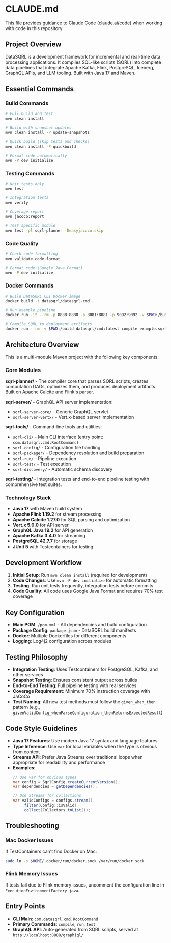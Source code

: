 # CLAUDE.md

This file provides guidance to Claude Code (claude.ai/code) when working with code in this repository.

## Project Overview

DataSQRL is a development framework for incremental and real-time data processing applications. It compiles SQL-like scripts (SQRL) into complete data pipelines that integrate Apache Kafka, Flink, PostgreSQL, Iceberg, GraphQL APIs, and LLM tooling. Built with Java 17 and Maven.

## Essential Commands

### Build Commands
```bash
# Full build and test
mvn clean install

# Build with snapshot updates
mvn clean install -P update-snapshots

# Quick build (skip tests and checks)
mvn clean install -P quickbuild

# Format code automatically
mvn -P dev initialize
```

### Testing Commands
```bash
# Unit tests only
mvn test

# Integration tests
mvn verify

# Coverage report
mvn jacoco:report

# Test specific module
mvn test -pl sqrl-planner -Deasyjacoco.skip
```

### Code Quality
```bash
# Check code formatting
mvn validate-code-format

# Format code (Google Java Format)
mvn -P dev initialize
```

### Docker Commands
```bash
# Build DataSQRL CLI Docker image
docker build -t datasqrl/datasqrl-cmd .

# Run example pipeline
docker run -it --rm -p 8888:8888 -p 8081:8081 -p 9092:9092 -v $PWD:/build datasqrl/cmd:latest run example.sqrl

# Compile SQRL to deployment artifacts
docker run --rm -v $PWD:/build datasqrl/cmd:latest compile example.sqrl
```

## Architecture Overview

This is a multi-module Maven project with the following key components:

### Core Modules

**sqrl-planner/** - The compiler core that parses SQRL scripts, creates computation DAGs, optimizes them, and produces deployment artifacts. Built on Apache Calcite and Flink's parser.

**sqrl-server/** - GraphQL API server implementation:
- `sqrl-server-core/` - Generic GraphQL servlet
- `sqrl-server-vertx/` - Vert.x-based server implementation

**sqrl-tools/** - Command-line tools and utilities:
- `sqrl-cli/` - Main CLI interface (entry point: `com.datasqrl.cmd.RootCommand`)
- `sqrl-config/` - Configuration file handling
- `sqrl-packager/` - Dependency resolution and build preparation
- `sqrl-run/` - Pipeline execution
- `sqrl-test/` - Test execution
- `sqrl-discovery/` - Automatic schema discovery

**sqrl-testing/** - Integration tests and end-to-end pipeline testing with comprehensive test suites.

### Technology Stack
- **Java 17** with Maven build system
- **Apache Flink 1.19.2** for stream processing
- **Apache Calcite 1.27.0** for SQL parsing and optimization
- **Vert.x 5.0.0** for API server
- **GraphQL Java 19.2** for API generation
- **Apache Kafka 3.4.0** for streaming
- **PostgreSQL 42.7.7** for storage
- **JUnit 5** with Testcontainers for testing

## Development Workflow

1. **Initial Setup**: Run `mvn clean install` (required for development)
2. **Code Changes**: Use `mvn -P dev initialize` for automatic formatting
3. **Testing**: Run unit tests frequently, integration tests before commits
4. **Code Quality**: All code uses Google Java Format and requires 70% test coverage

## Key Configuration

- **Main POM**: `/pom.xml` - All dependencies and build configuration
- **Package Config**: `package.json` - DataSQRL build manifests  
- **Docker**: Multiple Dockerfiles for different components
- **Logging**: Log4j2 configuration across modules

## Testing Philosophy

- **Integration Testing**: Uses Testcontainers for PostgreSQL, Kafka, and other services
- **Snapshot Testing**: Ensures consistent output across builds
- **End-to-End Testing**: Full pipeline testing with real services
- **Coverage Requirement**: Minimum 70% instruction coverage with JaCoCo
- **Test Naming**: All new test methods must follow the `given_when_then` pattern (e.g., `givenValidConfig_whenParseConfiguration_thenReturnsExpectedResult`)

## Code Style Guidelines

- **Java 17 Features**: Use modern Java 17 syntax and language features
- **Type Inference**: Use `var` for local variables when the type is obvious from context
- **Streams API**: Prefer Java Streams over traditional loops when appropriate for readability and performance
- **Examples**:
  ```java
  // Use var for obvious types
  var config = SqrlConfig.createCurrentVersion();
  var dependencies = getDependencies();
  
  // Use Streams for collections
  var validConfigs = configs.stream()
      .filter(Config::isValid)
      .collect(Collectors.toList());
  ```

## Troubleshooting

### Mac Docker Issues
If TestContainers can't find Docker on Mac:
```bash
sudo ln -s $HOME/.docker/run/docker.sock /var/run/docker.sock
```

### Flink Memory Issues
If tests fail due to Flink memory issues, uncomment the configuration line in `ExecutionEnvironmentFactory.java`.

## Entry Points

- **CLI Main**: `com.datasqrl.cmd.RootCommand`
- **Primary Commands**: `compile`, `run`, `test`
- **GraphQL API**: Auto-generated from SQRL scripts, served at `http://localhost:8888/graphiql/`